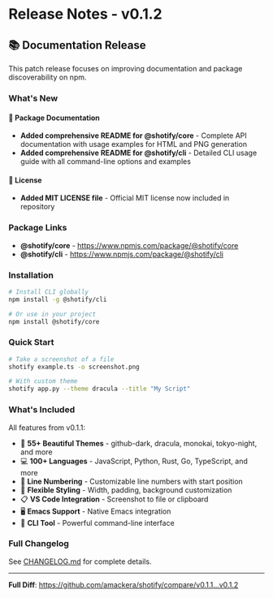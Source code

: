 # Release Notes - v0.1.2

## 📚 Documentation Release

This patch release focuses on improving documentation and package discoverability on npm.

### What's New

#### 📖 Package Documentation
- **Added comprehensive README for @shotify/core** - Complete API documentation with usage examples for HTML and PNG generation
- **Added comprehensive README for @shotify/cli** - Detailed CLI usage guide with all command-line options and examples

#### 📄 License
- **Added MIT LICENSE file** - Official MIT license now included in repository

### Package Links

- **@shotify/core** - https://www.npmjs.com/package/@shotify/core
- **@shotify/cli** - https://www.npmjs.com/package/@shotify/cli

### Installation

```bash
# Install CLI globally
npm install -g @shotify/cli

# Or use in your project
npm install @shotify/core
```

### Quick Start

```bash
# Take a screenshot of a file
shotify example.ts -o screenshot.png

# With custom theme
shotify app.py --theme dracula --title "My Script"
```

### What's Included

All features from v0.1.1:
- 🎨 **55+ Beautiful Themes** - github-dark, dracula, monokai, tokyo-night, and more
- 💻 **100+ Languages** - JavaScript, Python, Rust, Go, TypeScript, and more
- 🔢 **Line Numbering** - Customizable line numbers with start position
- 📐 **Flexible Styling** - Width, padding, background customization
- 📋 **VS Code Integration** - Screenshot to file or clipboard
- 🖥️ **Emacs Support** - Native Emacs integration
- 🎯 **CLI Tool** - Powerful command-line interface

### Full Changelog

See [CHANGELOG.md](packages/core/CHANGELOG.md) for complete details.

---

**Full Diff**: https://github.com/amackera/shotify/compare/v0.1.1...v0.1.2
